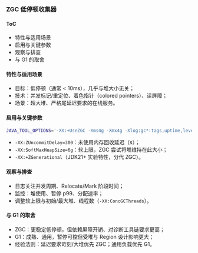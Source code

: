 ### ZGC 低停顿收集器

#### ToC

- 特性与适用场景
- 启用与关键参数
- 观察与排查
- 与 G1 的取舍

#### 特性与适用场景

- 目标：低停顿（通常 < 10ms），几乎与堆大小无关；
- 技术：并发标记/重定位、着色指针（colored pointers）、读屏障；
- 场景：超大堆、严格尾延迟要求的在线服务。

#### 启用与关键参数

```bash
JAVA_TOOL_OPTIONS='-XX:+UseZGC -Xms4g -Xmx4g -Xlog:gc*:tags,uptime,level'
```

- `-XX:ZUncommitDelay=300`：未使用内存回收延迟（s）；
- `-XX:SoftMaxHeapSize=6g`：软上限，ZGC 尝试将堆维持在此大小；
- `-XX:+ZGenerational`（JDK21+ 实验特性，分代 ZGC）。

#### 观察与排查

- 日志关注并发周期、Relocate/Mark 阶段时间；
- 监控：堆使用、暂停 p99、分配速率；
- 调整软上限与初始/最大堆、线程数（`-XX:ConcGCThreads`）。

#### 与 G1 的取舍

- ZGC：更稳定低停顿，但依赖屏障开销、对诊断工具链要求更高；
- G1：成熟、通用，暂停可控但受堆与 Region 设计影响更大；
- 经验法则：延迟要求苛刻/大堆优先 ZGC；通用负载优先 G1。

